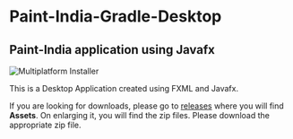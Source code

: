 # Paint-India-Gradle-Desktop
## Paint-India application using Javafx
![Multiplatform Installer](https://github.com/Srijan-Sengupta/Paint-India-Gradle-Desktop/workflows/Multiplatform%20Installer/badge.svg?branch=master)

This is a Desktop Application created using FXML and Javafx.

If you are looking for downloads, please go to [releases](https://github.com/srijansgupta/Paint-India-Gradle-Desktop/releases) where you will find **Assets**.
On enlarging it, you will find the zip files. Please download the appropriate zip file. 
